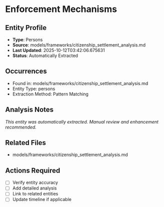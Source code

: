 # Enforcement Mechanisms

## Entity Profile
- **Type**: Persons
- **Source**: models/frameworks/citizenship_settlement_analysis.md
- **Last Updated**: 2025-10-12T03:42:06.675631
- **Status**: Automatically Extracted

## Occurrences
- Found in: models/frameworks/citizenship_settlement_analysis.md
- Entity Type: persons
- Extraction Method: Pattern Matching

## Analysis Notes
*This entity was automatically extracted. Manual review and enhancement recommended.*

## Related Files
- models/frameworks/citizenship_settlement_analysis.md

## Actions Required
- [ ] Verify entity accuracy
- [ ] Add detailed analysis
- [ ] Link to related entities
- [ ] Update timeline if applicable
